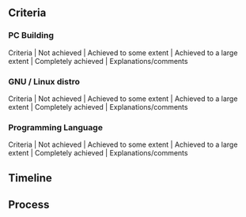 ## Criteria

### PC Building

Criteria | Not achieved | Achieved to some extent | Achieved to a large extent | Completely achieved | Explanations/comments


### GNU / Linux distro

Criteria | Not achieved | Achieved to some extent | Achieved to a large extent | Completely achieved | Explanations/comments

### Programming Language 

Criteria | Not achieved | Achieved to some extent | Achieved to a large extent | Completely achieved | Explanations/comments

## Timeline

## Process

